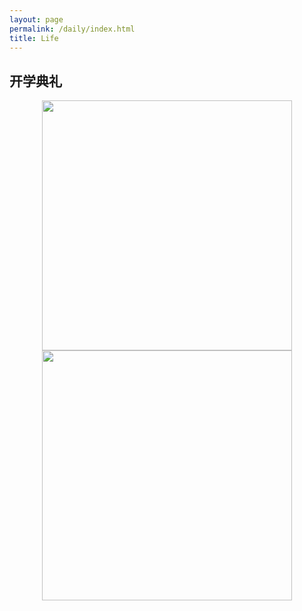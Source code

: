 ```yaml
---
layout: page
permalink: /daily/index.html
title: Life
---
```




## 开学典礼

<center class="half">
    <img src="https://wangzhipeng2002.github.io/IMG_20211204_093607.jpg" width="400"/><img src="https://wangzhipeng2002.github.io/IMG_20211204_093155.jpg" width="400"/></center>
